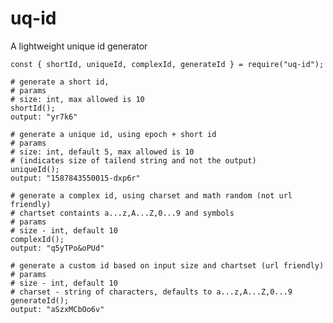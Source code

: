 # uq-id

A lightweight unique id generator

    const { shortId, uniqueId, complexId, generateId } = require("uq-id");

    # generate a short id,
    # params
    # size: int, max allowed is 10
    shortId();
    output: "yr7k6"

    # generate a unique id, using epoch + short id
    # params
    # size: int, default 5, max allowed is 10
    # (indicates size of tailend string and not the output)
    uniqueId();
    output: "1587843550015-dxp6r"

    # generate a complex id, using charset and math random (not url friendly)
    # chartset containts a...z,A...Z,0...9 and symbols
    # params
    # size - int, default 10
    complexId();
    output: "q5yTPo&oPUd"

    # generate a custom id based on input size and chartset (url friendly)
    # params
    # size - int, default 10
    # charset - string of characters, defaults to a...z,A...Z,0...9
    generateId();
    output: "aSzxMCbOo6v"
